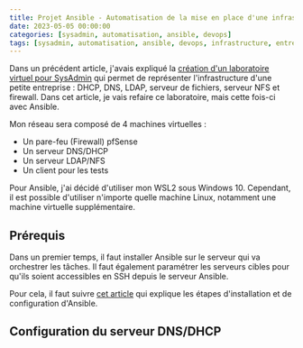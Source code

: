 ```yaml
---
title: Projet Ansible - Automatisation de la mise en place d'une infrastructure pour une petite entreprise
date: 2023-05-05 00:00:00  
categories: [sysadmin, automatisation, ansible, devops]
tags: [sysadmin, automatisation, ansible, devops, infrastructure, entreprise]
---
```


Dans un précédent article, j'avais expliqué la [création d'un laboratoire virtuel pour SysAdmin](../../2023-05-04-Creation-lab-virtuel-sysadmin.md) qui permet de représenter l'infrastructure d'une petite entreprise : DHCP, DNS, LDAP, serveur de fichiers, serveur NFS et firewall. Dans cet article, je vais refaire ce laboratoire, mais cette fois-ci avec Ansible.

Mon réseau sera composé de 4 machines virtuelles :
- Un pare-feu (Firewall) pfSense
- Un serveur DNS/DHCP
- Un serveur LDAP/NFS
- Un client pour les tests

Pour Ansible, j'ai décidé d'utiliser mon WSL2 sous Windows 10. Cependant, il est possible d'utiliser n'importe quelle machine Linux, notamment une machine virtuelle supplémentaire.

## Prérequis

Dans un premier temps, il faut installer Ansible sur le serveur qui va orchestrer les tâches. Il faut également paramétrer les serveurs cibles pour qu'ils soient accessibles en SSH depuis le serveur Ansible.

Pour cela, il faut suivre [cet article](../../2023-05-05-Ansible-Setup.md) qui explique les étapes d'installation et de configuration d'Ansible.

## Configuration du serveur DNS/DHCP



